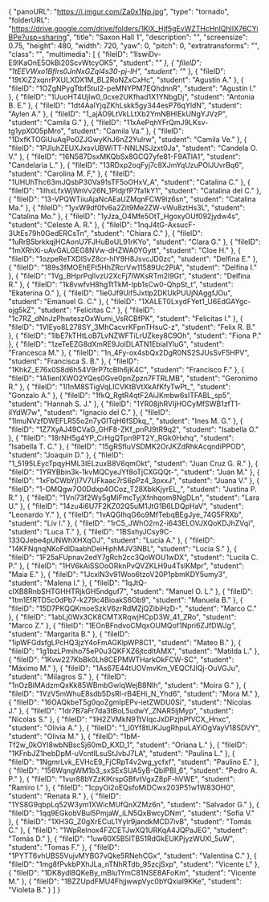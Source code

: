 {
      "panoURL": "https://i.imgur.com/Za0x1Np.jpg",
      "type": "tornado",
      "folderURL": "https://drive.google.com/drive/folders/1KlX_Hjf5gEvWZTHcHnlQhlIX76CYiBPe?usp=sharing",
      "title": "Saxon Hall 1",
      "description": "",
      "screensize": 0.75,
      "height": 480,
      "width": 720,
      "yaw": 0,
      "pitch": 0,
      "extratransforms": "",
      "class": "",
      "multimedia": [
         {
            "fileID": "1IswiDv-E9lKaOnE5OkBi20ScvWtcyOK5",
            "student": "*"
         },
         {
            "fileID": "1tEEVWxo1BfIrs0JnNxGZql4s30-pj-IH",
            "student": "*"
         },
         {
            "fileID": "19tXiZ2xqnrPXULXDX1M_BL2RoNZxCxHc",
            "student": "Agustin A."
         },
         {
            "fileID": "1OZgNPygTtbf5tuI2-peMNYPM7EQhdnnR",
            "student": "Agustin I."
         },
         {
            "fileID": "1UuoHT4Ujlw0_0cxe2UKfhad1X1YNbgDj",
            "student": "Antonia B. E."
         },
         {
            "fileID": "1dt4AalYjqZKhLskk5gy344esP76qYldN",
            "student": "Aylen A."
         },
         {
            "fileID": "1_ajAO9LtVkLLtXb2YmNBHIEkUNgYJVzP",
            "student": "Camila G."
         },
         {
            "fileID": "11xAePqhYFrQmJ9LKsv-tg1ypX005pMro",
            "student": "Camila Va."
         },
         {
            "fileID": "1DxfKTOGiUuAqPo0ZJGwyKhJ6nZ2Yulrw",
            "student": "Camila Ve."
         },
         {
            "fileID": "1PJIuhZEUXJxsvUBWiTT-NNLNSJzxt0Ja",
            "student": "Candela O. V."
         },
         {
            "fileID": "16N587DsxMKQbSx8GCQ7yfe81-F9ATlA1",
            "student": "Candelaria L."
         },
         {
            "fileID": "13RDxp2oqFyj7c8XJmYqUzuPOlJUvrBq6",
            "student": "Carolina M. F,"
         },
         {
            "fileID": "1UHUhThc63mJQsbP30Va91sTF5oOHxV_A",
            "student": "Catalina C."
         },
         {
            "fileID": "1iIhxLfxWjWnVv26N_1PIdjrfP7fa1kY1",
            "student": "Catalina del C."
         },
         {
            "fileID": "13-VPQWTiiuAjaNcAEaUZMqnFCW9lz6sn",
            "student": "Catalina Ma."
         },
         {
            "fileID": "1yxW9df0fv6a2Zit9Me2ZW-vWu8ztHs3L",
            "student": "Catalina Mo."
         },
         {
            "fileID": "1yJza_O4Mfe5OtT_HgoxyOUf092jydw4s",
            "student": "Celeste A. R."
         },
         {
            "fileID": "1nqJ4tG-AxsucF-3UtEs79h0GedERCsTn",
            "student": "Chiara C."
         },
         {
            "fileID": "1uRrB5brkkqjHCAonU7FJHuBoUL91rKYo",
            "student": "Clara G."
         },
         {
            "fileID": "1mXRhXi-uAvGALGEG8NVw-dHZWA0YGytt",
            "student": "Cloe H."
         },
         {
            "fileID": "1ozpeReTXDlSvZ8cr-hIY9H8JsvcJD0zc",
            "student": "Delfina E."
         },
         {
            "fileID": "189s3fMOEhEFt5HhZRcrVw11589Uc2PiA",
            "student": "Delfina I."
         },
         {
            "fileID": "1Vg_BHprPqIlvzU2XcFj7IWKsRTm2I9Gt",
            "student": "Delfina R."
         },
         {
            "fileID": "1k8vwfvH8hgTtTkM-Ipb1sCw0-QhpSt_t",
            "student": "Ekaterina O."
         },
         {
            "fileID": "1ie0Jf9Uif5Jxtlp2DKUkPUUjNAggfJOu",
            "student": "Emanuel G. C."
         },
         {
            "fileID": "1XALET0LxydFYet1_U6EdGAYgc-ojg5kZ",
            "student": "Felicitas C."
         },
         {
            "fileID": "1c7RZ_dNnJzPhwteszOxWumi_VsRCBfPK",
            "student": "Felicitas I."
         },
         {
            "fileID": "1VlEyo8L278SY_3MhCacvrKFpnTHsuC-z",
            "student": "Felix R. B."
         },
         {
            "fileID": "1IbE7kTHtLoB7LvNZWFTiLrUZkey8C9Oh",
            "student": "Fiona P."
         },
         {
            "fileID": "1zeTeEZG8dXmRE9JolDLATN1EbiaIYluG",
            "student": "Francesca M."
         },
         {
            "fileID": "1n_4Fy-ox4sbQx2DgR0NS2SJUsSvF5HPV",
            "student": "Francisca S. B."
         },
         {
            "fileID": "1KhkZ_E76x0S8d6h54V9rP7tcBlh6jK4C",
            "student": "Francisco F."
         },
         {
            "fileID": "1A1ienIXWO2YQes0Gve0pnZpzn7FTRLMB",
            "student": "Geronimo R."
         },
         {
            "fileID": "1l1nM8STigVqLICVKtBVtXkAfKfyTwPt_",
            "student": "Gonzalo A."
         },
         {
            "fileID": "1fkQ_RgtR4qtF2AiJKmbw6sITFABL_sp5",
            "student": "Hannah S. J."
         },
         {
            "fileID": "1YR08jhRVIjHOCyMfSWB1zfT1-iIYdW7w",
            "student": "Ignacio del C."
         },
         {
            "fileID": "1lmuNVzfDWEFLR55o2n7yGITqH6fSDkq_",
            "student": "Ines M. G."
         },
         {
            "fileID": "1Z7XyAJ49CVaG_GHF8-ZKf_pnPJ9tR9q2",
            "student": "Isabella O."
         },
         {
            "fileID": "18rNH5g4YP_CrHgQTpn9PT2Y_RGk0Hxhq",
            "student": "Isabella T. C."
         },
         {
            "fileID": "15gRSfluVSDMK2OrJKZdRhkAcqndiPPOD",
            "student": "Joaquin D."
         },
         {
            "fileID": "1_5195LEycTpqyHML3IELzuxB8V6qmOkt",
            "student": "Juan Cruz G. R."
         },
         {
            "fileID": "1YRYBbin3k-1kvMQCyeJYf8oTjCXGQQt-",
            "student": "Juan M."
         },
         {
            "fileID": "1xFbCWbYjI7V7UFkaac7rS6pPz4_3pxxJ",
            "student": "Juana V."
         },
         {
            "fileID": "1-OMQgw7O0Ddxp4OCoz_T28XbkKjyrEL_",
            "student": "Justina P. R."
         },
         {
            "fileID": "1Vnl73f2Wy5gMiFmcTyjXfnhqom8NgDLn",
            "student": "Lara U."
         },
         {
            "fileID": "14zu4i6U7F2KZ02Q5uM1JtG1B6LDQpHaV",
            "student": "Leonardo Y."
         },
         {
            "fileID": "1vAQGIhqG6o9MfTebqBEgJye_74G5FRXb",
            "student": "Liv I."
         },
         {
            "fileID": "1rC5_JWhO2m2-i643ELOVJXQoKDJhZVqi",
            "student": "Luca T."
         },
         {
            "fileID": "1BSxhyJCsy9C-133QJebe4pUNWhXHXqOJ",
            "student": "Lucía A."
         },
         {
            "fileID": "14KFNqnqNKoFdlDaabhDeiHiphMJV3NBL",
            "student": "Lucía S."
         },
         {
            "fileID": "1F25aFUpnav2edY7gRch2cc3QoWOU1wDX",
            "student": "Lucila C. P."
         },
         {
            "fileID": "1HV6kAiSSOoORknPvQVZKLH9u4TslKMpr",
            "student": "Maia E."
         },
         {
            "fileID": "1JcxlN3v91Woo6tzoV20P1pbmKDY5umy3",
            "student": "Malena I."
         },
         {
            "fileID": "1qJtQ-cIXB8RnbSHTGHHTRjkGH5ndguf7",
            "student": "Manuel O. L."
         },
         {
            "fileID": "1tm1EfRTD5c0dPb7-k279c4BioakS6Ob9",
            "student": "Manuela B."
         },
         {
            "fileID": "15D7PKQQKmoeSzkV6zrRdMZjQZibiHzD-",
            "student": "Marco C."
         },
         {
            "fileID": "1abLj0Wx3CK8CMTXRqwjHCpD3W_41_ZRo",
            "student": "Marco Z."
         },
         {
            "fileID": "1EOnBFndvoCMqxOUMQof1Npri6ZJfDWJg",
            "student": "Margarita B."
         },
         {
            "fileID": "1ipWFGdsfgLPcHQ3jzY4oFmAGKlpWP8C1",
            "student": "Mateo B."
         },
         {
            "fileID": "1g1bzLPmiho75eP0u3QKFXZ6jtcdltAMX",
            "student": "Matilda L."
         },
         {
            "fileID": "1Kvw227KbBk0Lh8CEPMWTHarkOkFCW-SC",
            "student": "Máximo M."
         },
         {
            "fileID": "1As67E44tUOVmvKm_VEQCfJlQj-OuVGJu",
            "student": "Milagros S."
         },
         {
            "fileID": "1nOzBiMAdzmQxKk85WBmbGwIqWejB8Nlh",
            "student": "Moira G."
         },
         {
            "fileID": "1VzV5mWhuE8sdb5DsRI-rB4EHi_N_Yhd6",
            "student": "Mora M."
         },
         {
            "fileID": "16OAQkbeT5g0qoZgmIpEPv-ietZWDU0Si",
            "student": "Nicolas J."
         },
         {
            "fileID": "1dr7B7aFr7da3tBoL5udwY_ZNAR5ljMyp",
            "student": "Nicolas S."
         },
         {
            "fileID": "1lH2ZVMkN9TtVIqcJxDPzjhPfVCX_Hnxc",
            "student": "Olivia A."
         },
         {
            "fileID": "1_l0Yf8tUKJugRhpuLAYiOgVayV18SDVY",
            "student": "Olivia M."
         },
         {
            "fileID": "1bM-Tf2w_0kOYI8wbNBscSj60mD_KXD_1",
            "student": "Oriana L."
         },
         {
            "fileID": "1KFnbJZ1hebDpM-uVcntILsuStJvbJ7LA",
            "student": "Paulina L."
         },
         {
            "fileID": "1NgmrLvk_EVHcE9_FjCRpT4v2wg_ycfxf",
            "student": "Paulino E."
         },
         {
            "fileID": "156WqngWM1b3_sxSExSUA5yB-QbIPBI_6",
            "student": "Pedro A. P."
         },
         {
            "fileID": "1vur88bYZzKlKrspGBfvtVgxZ8pF-hVWE",
            "student": "Ramiro I."
         },
         {
            "fileID": "1cpyOi2oEQsfoMiDCwx203P51w1W83OH0",
            "student": "Renata R."
         },
         {
            "fileID": "1YS8G9qbpLq52W3ym1XWicMUfQnXZMz6n",
            "student": "Salvador G."
         },
         {
            "fileID": "1qq9EGkobVBul5PmjaW_iLN5QxBwcyDNm",
            "student": "Sofia V."
         },
         {
            "fileID": "1XH3G_Z0gXrECuL1Yylr9jandkMCD7ivB",
            "student": "Tomás C."
         },
         {
            "fileID": "1WpRelnox4FZCETJwXQ1URKqA4JQPaJEG",
            "student": "Tomás D."
         },
         {
            "fileID": "1uw60X5B5lTB51RdGkEUKPjyzWUXl_5uW",
            "student": "Tomas F."
         },
         {
            "fileID": "1PYTT6vhUBS5VujvMYBG7vQke5RNehCGx",
            "student": "Valentina C."
         },
         {
            "fileID": "1mg8fPvkbPXhJLa_nTNhRTdb_95zcjSxp",
            "student": "Vicente L"
         },
         {
            "fileID": "1DK8ydl8QKeBy_mBlu1YmC81NSE8AFoKm",
            "student": "Vicente M."
         },
         {
            "fileID": "1BZZUpdFMU4FhjjwwpVyc0bYQxial9KKe",
            "student": "Violeta B."
         }
      ]
   }